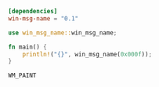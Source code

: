 ```toml
[dependencies]
win-msg-name = "0.1"
```

```rust
use win_msg_name::win_msg_name;

fn main() {
    println!("{}", win_msg_name(0x000f));
}
```

```
WM_PAINT
```
